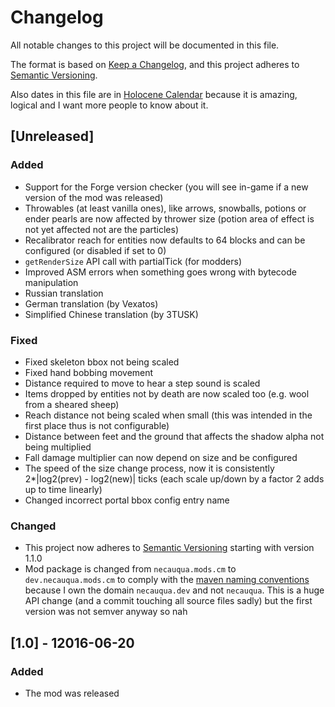 # Changelog
All notable changes to this project will be documented in this file.

The format is based on [Keep a Changelog](https://keepachangelog.com/en/1.0.0/),
and this project adheres to [Semantic Versioning](https://semver.org/spec/v2.0.0.html).

Also dates in this file are in [Holocene Calendar](https://en.wikipedia.org/wiki/Holocene_calendar)
because it is amazing, logical and I want more people to know about it.

## [Unreleased]
### Added
 - Support for the Forge version checker (you will see in-game if a new version of the mod was released)
 - Throwables (at least vanilla ones), like arrows, snowballs, potions or ender pearls are now affected by thrower size (potion area of effect is not yet affected not are the particles)
 - Recalibrator reach for entities now defaults to 64 blocks and can be configured (or disabled if set to 0)
 - `getRenderSize` API call with partialTick (for modders)
 - Improved ASM errors when something goes wrong with bytecode manipulation
 - Russian translation
 - German translation (by Vexatos)
 - Simplified Chinese translation (by 3TUSK)
### Fixed
 - Fixed skeleton bbox not being scaled
 - Fixed hand bobbing movement
 - Distance required to move to hear a step sound is scaled
 - Items dropped by entities not by death are now scaled too (e.g. wool from a sheared sheep)
 - Reach distance not being scaled when small (this was intended in the first place thus is not configurable)
 - Distance between feet and the ground that affects the shadow alpha not being multiplied
 - Fall damage multiplier can now depend on size and be configured
 - The speed of the size change process, now it is consistently 2*|log2(prev) - log2(new)| ticks (each scale up/down by a factor 2 adds up to time linearly)
 - Changed incorrect portal bbox config entry name
### Changed
 - This project now adheres to [Semantic Versioning](https://semver.org/spec/v2.0.0.html) starting with version 1.1.0
 - Mod package is changed from `necauqua.mods.cm` to `dev.necauqua.mods.cm` to comply with the
 [maven naming conventions](https://maven.apache.org/guides/mini/guide-naming-conventions.html)
 because I own the domain `necauqua.dev` and not `necauqua`.
 This is a huge API change (and a commit touching all source files sadly)
 but the first version was not semver anyway so nah

## [1.0] - 12016-06-20
### Added
 - The mod was released
